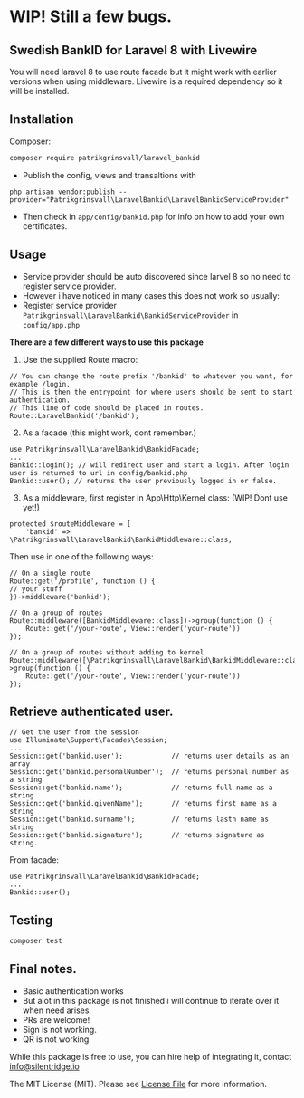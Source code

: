 # WIP! Still a few bugs.

## Swedish BankID for Laravel 8 with Livewire 
You will need laravel 8 to use route facade but it might work with earlier versions when using middleware. Livewire is a required dependency so it will be installed.


## Installation

Composer:
```bash
composer require patrikgrinsvall/laravel_bankid
```
- Publish the config, views and transaltions with
```
php artisan vendor:publish --provider="Patrikgrinsvall\LaravelBankid\LaravelBankidServiceProvider"
```
- Then check in `app/config/bankid.php` for info on how to add your own certificates.
## Usage
- Service provider should be auto discovered since larvel 8 so no need to register service provider. 
- However i have noticed in many cases this does not work so usually:
- Register service provider `Patrikgrinsvall\LaravelBankid\BankidServiceProvider` in `config/app.php`

**There are a few different ways to use this package**
1. Use the supplied Route macro:
```
// You can change the route prefix '/bankid' to whatever you want, for example /login.
// This is then the entrypoint for where users should be sent to start authentication.
// This line of code should be placed in routes.
Route::LaravelBankid('/bankid'); 
```

2. As a facade (this might work, dont remember.)
```
use Patrikgrinsvall\LaravelBankid\BankidFacade;
...
Bankid::login(); // will redirect user and start a login. After login user is returned to url in config/bankid.php
Bankid::user(); // returns the user previously logged in or false.
```

3. As a middleware, first register in App\Http\Kernel class: (WIP! Dont use yet!) 
```
protected $routeMiddleware = [
    'bankid' => \Patrikgrinsvall\LaravelBankid\BankidMiddleware::class,
```
 Then use in one of the following ways:
```
// On a single route
Route::get('/profile', function () {
// your stuff
})->middleware('bankid');

// On a group of routes
Route::middleware([BankidMiddleware::class])->group(function () {
    Route::get('/your-route', View::render('your-route'))
});

// On a group of routes without adding to kernel
Route::middleware([\Patrikgrinsvall\LaravelBankid\BankidMiddleware::class])->group(function () {
    Route::get('/your-route', View::render('your-route'))
});
```

## Retrieve authenticated user.

```
// Get the user from the session
use Illuminate\Support\Facades\Session;
...
Session::get('bankid.user');            // returns user details as an array
Session::get('bankid.personalNumber');  // returns personal number as a string
Session::get('bankid.name');            // returns full name as a string
Session::get('bankid.givenName');       // returns first name as a string
Session::get('bankid.surname');         // returns lastn name as string
Session::get('bankid.signature');       // returns signature as string.
```
From facade:
```
use Patrikgrinsvall\LaravelBankid\BankidFacade;
...
Bankid::user();
``` 

## Testing

```bash
composer test
```

## Final notes. 
-  Basic authentication works
-  But alot in this package is not finished i will continue to iterate over it when need arises.
-  PRs are welcome!
-  Sign is not working.
-  QR is not working.

While this package is free to use, you can hire help of integrating it, contact info@silentridge.io



The MIT License (MIT). Please see [License File](LICENSE.md) for more information.
